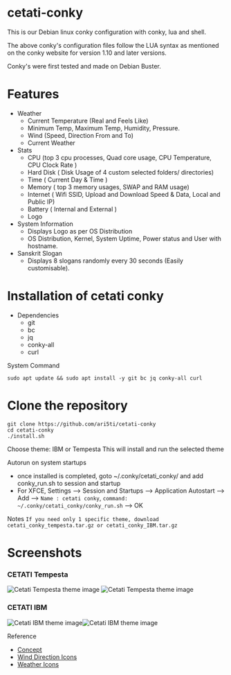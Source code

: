 # cetati-conky

This is our Debian linux conky configuration with conky, lua and shell.     

The above conky's configuration files follow the LUA syntax as mentioned on the conky website for version 1.10 and later versions.

Conky's were first tested and made on Debian Buster.

# Features
- Weather
  - Current Temperature (Real and Feels Like) 
  - Minimum Temp, Maximum Temp, Humidity, Pressure.
  - Wind (Speed, Direction From and To) 
  - Current Weather
- Stats
  - CPU (top 3 cpu processes, Quad core usage, CPU Temperature, CPU Clock Rate )
  - Hard Disk ( Disk Usage of 4 custom selected folders/ directories)
  - Time ( Current Day & Time )
  - Memory ( top 3 memory usages, SWAP and RAM usage) 
  - Internet ( Wifi SSID, Upload and Download Speed & Data, Local and Public IP)
  - Battery ( Internal and External )
  - Logo      
- System Information
  - Displays Logo as per OS Distribution
  - OS Distribution, Kernel, System Uptime, Power status and User with hostname.  
- Sanskrit Slogan
  - Displays 8 slogans randomly every 30 seconds (Easily customisable).
  
# Installation of cetati conky

- Dependencies
  - git
  - bc
  - jq
  - conky-all
  - curl

System Command

    sudo apt update && sudo apt install -y git bc jq conky-all curl

# Clone the repository
    
    git clone https://github.com/ari5ti/cetati-conky
    cd cetati-conky 
    ./install.sh
    
Choose theme: IBM or Tempesta
   This will install and run the selected theme 
   
Autorun on system startups
  - once installed is completed, goto ~/.conky/cetati_conky/  and add conky_run.sh to session and startup 
  - For XFCE, 
      Settings --> Session and Startups --> Application Autostart --> Add --> `Name : cetati conky`, `command: ~/.conky/cetati_conky/conky_run.sh` --> OK

Notes `If you need only 1 specific theme, download cetati_conky_tempesta.tar.gz or cetati_conky_IBM.tar.gz`

# Screenshots

### CETATI Tempesta

![Cetati Tempesta theme image](/screenshots/cetati_tempesta_full.png) ![Cetati Tempesta theme image](/screenshots/cetati_tempesta_close.png)


### CETATI IBM

![Cetati IBM theme image](/screenshots/CETATI_IBM.png)![Cetati IBM theme image](/screenshots/CETATI_IBM_half.png)

Reference
- [Concept](https://www.deviantart.com/speedracker/art/Red-NSA-Conky-388553986)
- [Wind Direction Icons](https://github.com/renyhp/conky-config) 
- [Weather Icons](https://github.com/sstojkovic/eleg-weather-conky)
